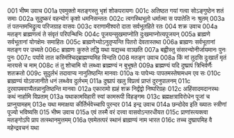 001	भीष्म उवाच
001a	एवमुक्तो मतङ्गस्तु भृशं शोकपरायणः
001c	अतिष्ठत गयां गत्वा सोऽङ्गुष्ठेन शतं समाः
002a	सुदुष्करं वहन्योगं कृशो धमनिसन्ततः
002c	त्वगस्थिभूतो धर्मात्मा स पपातेति नः श्रुतम्
003a	तं पतन्तमभिद्रुत्य परिजग्राह वासवः
003c	वराणामीश्वरो दाता सर्वभूतहिते रतः
004	शक्र उवाच
004a	मतङ्ग ब्राह्मणत्वं ते संवृतं परिपन्थिभिः
004c	पूजयन्सुखमाप्नोति दुःखमाप्नोत्यपूजयन्
005a	ब्राह्मणे सर्वभूतानां योगक्षेमः समाहितः
005c	ब्राह्मणेभ्योऽनुतृप्यन्ति पितरो देवतास्तथा
006a	ब्राह्मणः सर्वभूतानां मतङ्ग पर उच्यते
006c	ब्राह्मणः कुरुते तद्धि यथा यद्यच्च वाञ्छति
007a	बह्वीस्तु संसरन्योनीर्जायमानः पुनः पुनः
007c	पर्याये तात कस्मिंश्चिद्ब्राह्मण्यमिह विन्दति
008	मतङ्ग उवाच
008a	किं मां तुदसि दुःखार्तं मृतं मारयसे च माम्
008c	तं तु शोचामि यो लब्ध्वा ब्राह्मण्यं न बुभूषते
009a	ब्राह्मण्यं यदि दुष्प्रापं त्रिभिर्वर्णैः शतक्रतो
009c	सुदुर्लभं तदावाप्य नानुतिष्ठन्ति मानवाः
010a	यः पापेभ्यः पापतमस्तेषामधम एव सः
010c	ब्राह्मण्यं योऽवजानीते धनं लब्ध्वेव दुर्लभम्
011a	दुष्प्रापं खलु विप्रत्वं प्राप्तं दुरनुपालनम्
011c	दुरवापमवाप्यैतन्नानुतिष्ठन्ति मानवाः
012a	एकारामो ह्यहं शक्र निर्द्वंद्वो निष्परिग्रहः
012c	अहिंसादमदानस्थः कथं नार्हामि विप्रताम्
013a	यथाकामविहारी स्यां कामरूपी विहङ्गमः
013c	ब्रह्मक्षत्राविरोधेन पूजां च प्राप्नुयामहम्
013e	यथा ममाक्षया कीर्तिर्भवेच्चापि पुरन्दर
014	इन्द्र उवाच
014a	छन्दोदेव इति ख्यातः स्त्रीणां पूज्यो भविष्यसि
015	भीष्म उवाच
015a	एवं तस्मै वरं दत्त्वा वासवोऽन्तरधीयत
015c	प्राणांस्त्यक्त्वा मतङ्गोऽपि प्राप तत्स्थानमुत्तमम्
016a	एवमेतत्परं स्थानं ब्राह्मण्यं नाम भारत
016c	तच्च दुष्प्रापमिह वै महेन्द्रवचनं यथा
